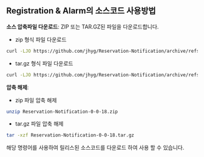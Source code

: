 
## Registration & Alarm의 소스코드 사용방법

**소스 압축파일 다운로드**: ZIP 또는 TAR.GZ된 파일을 다운로드합니다.
- zip 형식 파일 다운로드
```sh
curl -LJO https://github.com/jhyg/Reservation-Notification/archive/refs/tags/v0-0-18.zip
```

- tar.gz 형식 파일 다운로드
```sh
curl -LJO https://github.com/jhyg/Reservation-Notification/archive/refs/tags/v0-0-18.tar.gz
```

**압축 해제**:
- zip 파일 압축 해제
```sh
unzip Reservation-Notification-0-0-18.zip
```

- tar.gz 파일 압축 해제
```sh
tar -xzf Reservation-Notification-0-0-18.tar.gz
```

해당 명령어를 사용하여 릴리스된 소스코드를 다운로드 하여 사용 할 수 있습니다.
                                